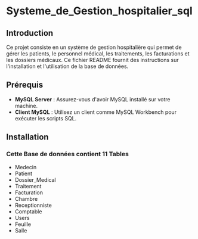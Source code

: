 # Systeme_de_Gestion_hospitalier_sql

## Introduction
Ce projet consiste en un système de gestion hospitalière qui permet de gérer les patients, le personnel médical, les traitements, les facturations et les dossiers médicaux. Ce fichier README fournit des instructions sur l'installation et l'utilisation de la base de données.

## Prérequis
- **MySQL Server** : Assurez-vous d'avoir MySQL installé sur votre machine.
- **Client MySQL** : Utilisez un client comme MySQL Workbench pour exécuter les scripts SQL.

## Installation


### Cette Base de données contient 11 Tables
- Medecin
- Patient
- Dossier_Medical
- Traitement
- Facturation
- Chambre
- Receptionniste
- Comptable
- Users
- Feuille
- Salle
